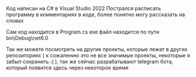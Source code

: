 Код написан на C# в Visual Studio 2022
Пострался расписать программу в комментариях в коде, более понятно могу рассказать на словах

Сам код находится в Program.cs
exe файл находится по пути bin\Debug\net6.0

Так же можете посмотреть на другие проекты, которые лежат в других репозиториях ( к сожалению это не все значимые проекты, некоторые я забыл сохранить :( ), так же сейчас разрабатывают telegram бота, который появится здесь через некоторое время